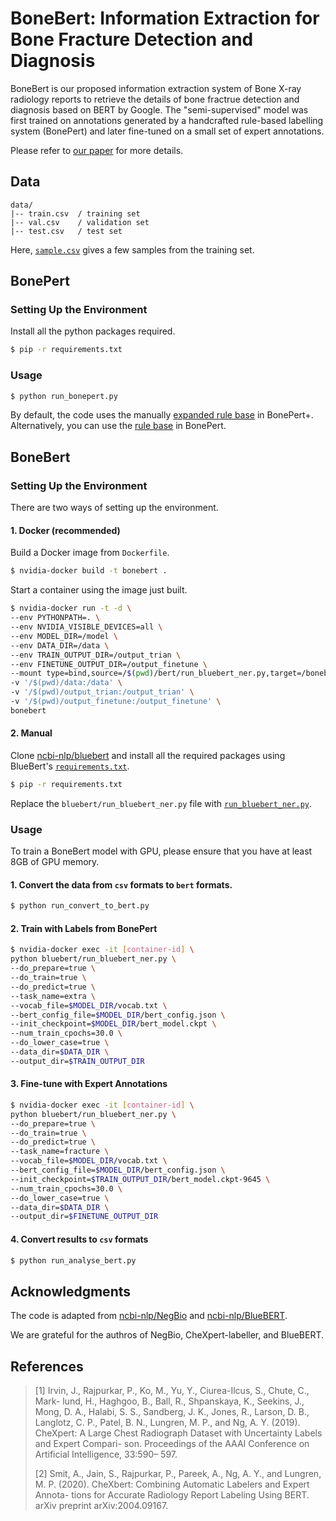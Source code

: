 # BoneBert: Information Extraction for Bone Fracture Detection and Diagnosis

BoneBert is our proposed information extraction system of Bone X-ray radiology reports to retrieve the details of bone fractrue detection and diagnosis based on BERT by Google. The "semi-supervised" model was first trained on annotations generated by a handcrafted rule-based labelling system (BonePert) and later fine-tuned on a small set of expert annotations.

Please refer to [our paper](https://ida2021.org) for more details.



## Data

```
data/
|-- train.csv  / training set
|-- val.csv    / validation set
|-- test.csv   / test set
```

Here, [`sample.csv`](sample.csv) gives a few samples from the training set.



## BonePert

### Setting Up the Environment

Install all the python packages required.

```sh
$ pip -r requirements.txt
```

### Usage

```sh
$ python run_bonepert.py
```

By default, the code uses the manually [expanded rule base](rules/bonepert_plus) in BonePert+. Alternatively, you can use the [rule base](rules/bonepert/) in BonePert.



## BoneBert

### Setting Up the Environment

There are two ways of setting up the environment. 

#### 1. Docker (recommended)

Build a Docker image from `Dockerfile`.

```sh
$ nvidia-docker build -t bonebert .
```

Start a container using the image just built.

```sh
$ nvidia-docker run -t -d \
--env PYTHONPATH=. \
--env NVIDIA_VISIBLE_DEVICES=all \
--env MODEL_DIR=/model \
--env DATA_DIR=/data \
--env TRAIN_OUTPUT_DIR=/output_trian \
--env FINETUNE_OUTPUT_DIR=/output_finetune \
--mount type=bind,source=/$(pwd)/bert/run_bluebert_ner.py,target=/bonebert/bluebert/run_bluebert_ner.py \
-v '/$(pwd)/data:/data' \
-v '/$(pwd)/output_trian:/output_trian' \
-v '/$(pwd)/output_finetune:/output_finetune' \
bonebert
```

#### 2. Manual

Clone [ncbi-nlp/bluebert](https://github.com/ncbi-nlp/bluebert) and install all the required packages using BlueBert's [`requirements.txt`](https://github.com/ncbi-nlp/bluebert/blob/master/requirements.txt).

```sh
$ pip -r requirements.txt
```

Replace the `bluebert/run_bluebert_ner.py` file with [`run_bluebert_ner.py`](bert/run_bluebert_ner.py).

### Usage

To train a BoneBert model with GPU, please ensure that you have at least 8GB of GPU memory.

#### 1. Convert the data from `csv`  formats to `bert`  formats.

```sh
$ python run_convert_to_bert.py
```

#### 2. Train with Labels from BonePert

```sh
$ nvidia-docker exec -it [container-id] \
python bluebert/run_bluebert_ner.py \
--do_prepare=true \
--do_train=true \
--do_predict=true \
--task_name=extra \
--vocab_file=$MODEL_DIR/vocab.txt \
--bert_config_file=$MODEL_DIR/bert_config.json \
--init_checkpoint=$MODEL_DIR/bert_model.ckpt \
--num_train_cpochs=30.0 \
--do_lower_case=true \
--data_dir=$DATA_DIR \
--output_dir=$TRAIN_OUTPUT_DIR
```

#### 3. Fine-tune with Expert Annotations

```sh
$ nvidia-docker exec -it [container-id] \
python bluebert/run_bluebert_ner.py \
--do_prepare=true \
--do_train=true \
--do_predict=true \
--task_name=fracture \
--vocab_file=$MODEL_DIR/vocab.txt \
--bert_config_file=$MODEL_DIR/bert_config.json \
--init_checkpoint=$TRAIN_OUTPUT_DIR/bert_model.ckpt-9645 \
--num_train_cpochs=30.0 \
--do_lower_case=true \
--data_dir=$DATA_DIR \
--output_dir=$FINETUNE_OUTPUT_DIR
```

#### 4. Convert results to `csv` formats

```sh
$ python run_analyse_bert.py
```



## Acknowledgments

The code is adapted from [ncbi-nlp/NegBio](https://github.com/ncbi-nlp/NegBio) and [ncbi-nlp/BlueBERT](https://github.com/ncbi-nlp/bluebert).

We are grateful for the authros of NegBio, CheXpert-labeller, and BlueBERT.



## References

> [1] Irvin, J., Rajpurkar, P., Ko, M., Yu, Y., Ciurea-Ilcus, S., Chute, C., Mark- lund, H., Haghgoo, B., Ball, R., Shpanskaya, K., Seekins, J., Mong, D. A., Halabi, S. S., Sandberg, J. K., Jones, R., Larson, D. B., Langlotz, C. P., Patel, B. N., Lungren, M. P., and Ng, A. Y. (2019). CheXpert: A Large Chest Radiograph Dataset with Uncertainty Labels and Expert Compari- son. Proceedings of the AAAI Conference on Artificial Intelligence, 33:590– 597.
>
> [2] Smit, A., Jain, S., Rajpurkar, P., Pareek, A., Ng, A. Y., and Lungren, M. P. (2020). CheXbert: Combining Automatic Labelers and Expert Annota- tions for Accurate Radiology Report Labeling Using BERT. arXiv preprint arXiv:2004.09167.











